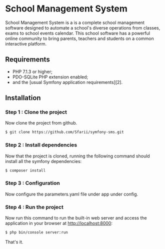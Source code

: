 School Management System
========================

School Management System is a is a complete school management software designed to automate a school's diverse operations from classes, exams to school events calendar. This school software has a powerful online community to bring parents, teachers and students on a common interactive platform.

Requirements
------------

  * PHP 7.1.3 or higher;
  * PDO-SQLite PHP extension enabled;
  * and the [usual Symfony application requirements][2].

Installation
------------

### Step 1 : Clone the project

Now clone the project from github.

```bash
$ git clone https://github.com/Sfarii/symfony-sms.git
```

### Step 2 : Install dependencies

Now that the project is cloned, running the following command should install all the symfony dependencies:

```bash
$ composer install
```

### Step 3 : Configuration

Now configure the parameters.yaml file under app under config.

### Step 4 : Run the project

Now run this command to run the built-in web server and access the application in your browser at <http://localhost:8000>:

```bash
$ php bin/console server:run
```

That's it.
